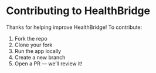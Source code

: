 # Contributing to HealthBridge

Thanks for helping improve HealthBridge! To contribute:
1. Fork the repo
2. Clone your fork
3. Run the app locally
4. Create a new branch
5. Open a PR — we’ll review it!
